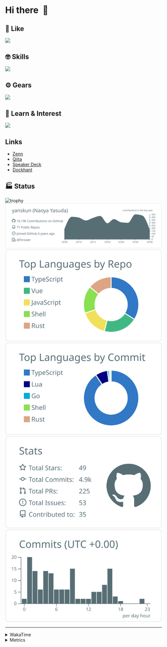 # Hi there&nbsp; :wave:

## 💌 Like
<img src="https://go-skill-icons.vercel.app/api/icons?i=github" />

## 🤓 Skills
<img src="https://go-skill-icons.vercel.app/api/icons?i=js,ts,vue,nuxtjs,react,nextjs,go,lua,git" />

## ⚙️ Gears
<img src="https://go-skill-icons.vercel.app/api/icons?i=neovim,vscode,githubcopilot,alacritty,tmux" />

## 📖 Learn & Interest
<img src="https://go-skill-icons.vercel.app/api/icons?i=rust,deno,css,zig,playwright,githubactions,storybook,netlify,eslint" />

## Links
- [Zenn](https://zenn.dev/yanskun)
- [Qiita](https://qiita.com/yanskun)
- [Speaker Deck](https://speakerdeck.com/yanskun)
- [Dockhant](https://www.dockhunt.com/users/yanskun)

<!-- https://github.com/ryo-ma/github-profile-trophy -->

## 🏭 Status

<img src="https://github-profile-trophy.vercel.app/?username=yanskun&theme=onedark&row=1" alt="trophy">

<!-- https://github.com/vn7n24fzkq/github-profile-summary-cards -->
<picture>
  <source media="(prefers-color-scheme: dark)" srcset="https://raw.githubusercontent.com/yanskun/yanskun/master/profile-summary-card-output/nord_dark/0-profile-details.svg">
 <img src="https://raw.githubusercontent.com/yanskun/yanskun/master/profile-summary-card-output/default/0-profile-details.svg">
</picture>
<br>
<picture>
  <source media="(prefers-color-scheme: dark)" srcset="https://raw.githubusercontent.com/yanskun/yanskun/master/profile-summary-card-output/nord_dark/1-repos-per-language.svg">
 <img src="https://raw.githubusercontent.com/yanskun/yanskun/master/profile-summary-card-output/default/1-repos-per-language.svg">
</picture>
<picture>
  <source media="(prefers-color-scheme: dark)" srcset="https://raw.githubusercontent.com/yanskun/yanskun/master/profile-summary-card-output/nord_dark/2-most-commit-language.svg">
 <img src="https://raw.githubusercontent.com/yanskun/yanskun/master/profile-summary-card-output/default/2-most-commit-language.svg">
</picture>
<br>
<picture>
  <source media="(prefers-color-scheme: dark)" srcset="https://raw.githubusercontent.com/yanskun/yanskun/master/profile-summary-card-output/nord_dark/3-stats.svg">
 <img src="https://raw.githubusercontent.com/yanskun/yanskun/master/profile-summary-card-output/default/3-stats.svg">
</picture>
<picture>
  <source media="(prefers-color-scheme: dark)" srcset="https://raw.githubusercontent.com/yanskun/yanskun/master/profile-summary-card-output/nord_dark/4-productive-time.svg">
 <img src="https://raw.githubusercontent.com/yanskun/yanskun/master/profile-summary-card-output/default/4-productive-time.svg">
</picture>

---

<details>
  <summary>WakaTime</summary>
<!--START_SECTION:waka-->
![Code Time](http://img.shields.io/badge/Code%20Time-2%2C532%20hrs%202%20mins-blue)

**🐱 My GitHub Data** 

> 📦 156.3 kB Used in GitHub's Storage 
 > 
> 🏆 2,812 Contributions in the Year 2025
 > 
> 💼 Opted to Hire
 > 
> 📜 132 Public Repositories 
 > 
> 🔑 6 Private Repositories 
 > 
**I'm an Early 🐤** 

```text
🌞 Morning                32171 commits       ████░░░░░░░░░░░░░░░░░░░░░   16.24 % 
🌆 Daytime                122160 commits      ███████████████░░░░░░░░░░   61.68 % 
🌃 Evening                39900 commits       █████░░░░░░░░░░░░░░░░░░░░   20.15 % 
🌙 Night                  3822 commits        ░░░░░░░░░░░░░░░░░░░░░░░░░   01.93 % 
```
📅 **I'm Most Productive on Tuesday** 

```text
Monday                   31468 commits       ████░░░░░░░░░░░░░░░░░░░░░   15.89 % 
Tuesday                  44077 commits       ██████░░░░░░░░░░░░░░░░░░░   22.26 % 
Wednesday                41900 commits       █████░░░░░░░░░░░░░░░░░░░░   21.16 % 
Thursday                 37846 commits       █████░░░░░░░░░░░░░░░░░░░░   19.11 % 
Friday                   36197 commits       █████░░░░░░░░░░░░░░░░░░░░   18.28 % 
Saturday                 2212 commits        ░░░░░░░░░░░░░░░░░░░░░░░░░   01.12 % 
Sunday                   4353 commits        █░░░░░░░░░░░░░░░░░░░░░░░░   02.20 % 
```


📊 **This Week I Spent My Time On** 

```text
🕑︎ Time Zone: Asia/Tokyo

💬 Programming Languages: 
TypeScript               18 hrs 5 mins       ██████████████████░░░░░░░   73.39 % 
Markdown                 3 hrs 37 mins       ████░░░░░░░░░░░░░░░░░░░░░   14.68 % 
Other                    1 hr 10 mins        █░░░░░░░░░░░░░░░░░░░░░░░░   04.74 % 
JSON                     40 mins             █░░░░░░░░░░░░░░░░░░░░░░░░   02.71 % 
Bash                     37 mins             █░░░░░░░░░░░░░░░░░░░░░░░░   02.51 % 

🔥 Editors: 
Neovim                   23 hrs 2 mins       ███████████████████████░░   93.48 % 
VS Code                  1 hr 36 mins        ██░░░░░░░░░░░░░░░░░░░░░░░   06.52 % 

💻 Operating System: 
Mac                      24 hrs 38 mins      █████████████████████████   100.00 % 
```


 Last Updated on 16/08/2025 05:33:15 UTC
<!--END_SECTION:waka-->
</details>

<details>
  <summary>Metrics</summary>
  <img src="https://github.com/yanskun/yanskun/blob/main/github-metrics.svg" alt="Metrics">
</details>
